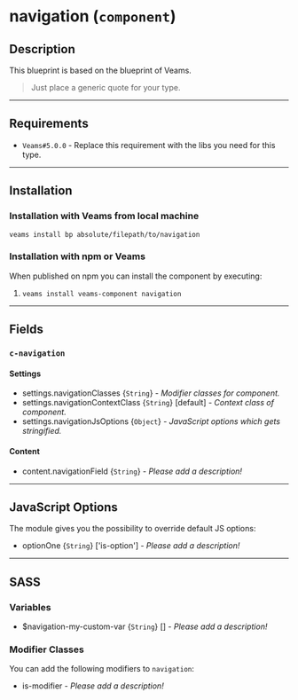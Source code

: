 
# navigation (`component`)

## Description

This blueprint is based on the blueprint of Veams.

> Just place a generic quote for your type.

-----------

## Requirements
- `Veams#5.0.0` - Replace this requirement with the libs you need for this type.

-----------

## Installation

### Installation with Veams from local machine

`veams install bp absolute/filepath/to/navigation`

### Installation with npm or Veams

When published on npm you can install the component by executing:

1. `veams install veams-component navigation`

-----------

## Fields

### `c-navigation`

#### Settings
- settings.navigationClasses {`String`} - _Modifier classes for component._
- settings.navigationContextClass {`String`} [default] - _Context class of component._ 
- settings.navigationJsOptions {`Object`} - _JavaScript options which gets stringified._

#### Content
- content.navigationField {`String`} - _Please add a description!_

-------------

## JavaScript Options

The module gives you the possibility to override default JS options:

- optionOne {`String`} ['is-option'] - _Please add a description!_

------------

## SASS

### Variables

- $navigation-my-custom-var {`String`} [] - _Please add a description!_

### Modifier Classes

You can add the following modifiers to `navigation`:
- is-modifier - _Please add a description!_
